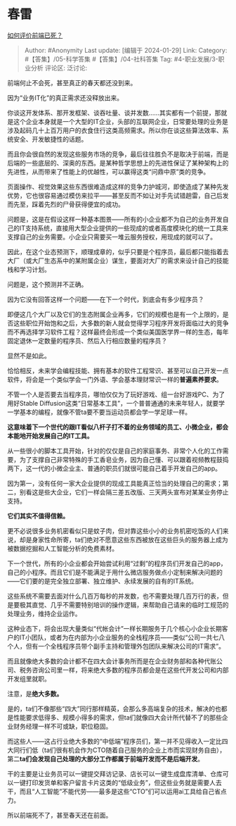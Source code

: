 # 春雷
[如何评价前端已死？](https://www.zhihu.com/question/592327756/answer/3379516907)

> Author: #Anonymity
> Last update: [编辑于 2024-01-29]
> Link:
> Category: #【答集】/05-科学答集 #【答集】/04-社科答集
> Tag: #4-职业发展/3-职业分析 
> 评论区:
> 泛讨论:

前端何止不会死，甚至真正的春天都还没到来。

因为“业务IT化”的真正需求还没释放出来。

你谈这开发体系、那开发框架、谈吞吐量、谈并发数……其实都有一个前提，那就是这个企业本身就是一个大型的IT企业，头部的互联网企业，日常要处理的业务是涉及起码几十上百万用户的衣食住行这类高频需求。所以你在谈这些算法效率、系统安全、开发敏捷性的话题。

而且你会很自然的发现这些服务市场的竞争，最后往往胜负不是取决于前端，而是后端的一些底层的、深奥的东西。是某种哲学思想上的先进性保证了某种架构上的先进性，从而带来了性能上的优越性，可以赢得这类“问鼎中原”类的竞争。

页面操作、视觉效果这些东西很难造成这样的竞争力护城河，即使造成了某种先发优势，它也很容易通过模仿来拉平——甚至反而不如让对手先试错趟雷，自己后发而先至，踩着先烈的尸骨获得便宜的成功。

问题是，这是在假设这样一种基本图景——所有的小企业都不为自己的业务开发自己的IT支持系统，直接用大型企业提供的一些现成的或者高度模块化的统一工具来支撑自己的业务需要。小企业只需要买一堆云服务授权，用现成的就可以了。

因此，在这个业态预测下，顺理成章的，似乎只要是个程序员，最后都只能指着去大厂（或大厂生态系中的某附属企业）谋生，要面对大厂的需求来设计自己的技能栈和学习计划。

问题是，这个预测并不正确。

因为它没有回答这样一个问题——在下一个时代，到底会有多少程序员？

即便这几个大厂以及它们的生态附属企业再多，它们的规模也是有一个上限的，是否这些职位开始饱和之后，大多数的新人就会觉得学习程序开发将面临过大的竞争而不再选择学习软件工程？这样最终会形成一个类似美国医学界一样的生态，每年固定退休一定数量的程序员、然后入行相应数量的程序员？

显然不是如此。

恰恰相反，未来学会编程技能、拥有基本的软件工程常识、甚至可以自己开发一点软件，将会是一个类似学会一门外语、学会基本理财常识一样的**普遍素养要求**。

不管一个人是否要去当程序员，哪怕仅仅为了玩好游戏、组一台好游戏PC、为了用好Stable Diffusion这类“日常基本工具”，一个普普通通的未来年轻人，就要学一学基本的编程，就像不管ta要不要当运动员都会学一学足球一样。

**这意味着下一个世代的跟IT看似八杆子打不着的业务领域的员工、小微企业，都会本能地开始发展自己的IT工具。**

从一些很小的脚本工具开始，针对的仅仅是自己的家庭事务、非常个人化的工作需要，为了支撑自己非常特殊的手工香皂业务，因为自己懂、可以跟着视频教程鼓捣两下，这一代的小微企业主、普通的职员们就很可能自己着手开发自己的app。

因为第一，没有任何一家大企业提供的现成工具能真正恰当的处理自己的需求；第二，别看这是些大企业，它们一样会隔三差五改版、三天两头宣布对某某业务停止支持。

**它们其实不值得信赖。**

更不必说很多业务机密看似只是蚊子肉，但对靠这些小小的业务机密吃饭的人们来说，却是身家性命所寄，ta们绝对不愿意这些东西被放在这些巨头的服务器上成为被数据挖掘和人工智能分析的免费素材。

下一个世代，所有的小企业都会开始尝试利用“过剩”的程序员们开发自己的app，自己的小程序。而且它们是不能满足于用什么微店服务做点小定制来解决问题的——它们要的是完全独立部署、独立维护、永续发展的自有的IT系统。

这些系统不需要去面对什么几百万每秒的并发数，也不需要处理几百万行的表，但是要极其直觉、几乎不需要特别培训的操作逻辑，来帮助自己请来的临时工规范的处理业务，维持企业运作。

这种业态下，将会出现大量类似“代帐会计”一样长期服务于几个核心小企业长期客户的IT小团队，或者为在内部为小企业服务的全栈程序员——类似“公司一共七八个人，但有一个全栈程序员带个副手主持和管理外包团队来解决公司的IT需求”。

而且就像绝大多数的会计都不在四大会计事务所而是在企业财务部和各种代账公司、税务咨询公司里一样，将来绝大多数的程序员都会是在这些代开发公司和内部开发组里就职。

注意，是**绝大多数。**

是的，ta们不像那些“四大”同行那样精英，会那么多高端复杂的技术，解决的也都是性能要求低得多、规模小得多的需求，但ta们就像四大会计所代替不了的那些企业财务经理一样不可或缺，职位稳固。

而这些人——这占行业绝大多数的“中低端”程序员们，第一并不见得收入一定比四大同行们低（ta们很有机会作为CTO随着自己服务的企业上市而实现财务自由），第二**ta们会发现自己处理的大部分工作都属于前端开发而不是后端开发**。

干的主要是让业务员可以一键提交拜访记录、店长可以一键生成盘库清单、仓库可以一键打印发货单和客户留言卡片这类的“低级业务”，但这些业务就是需要人去干，而且“人工智能”不能代劳——最多是这些“CTO”们可以运用ai工具给自己省点力。

所以前端死不了，甚至春天还在前面。